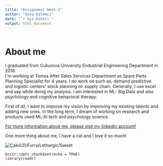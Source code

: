 ```yaml
---
title: "Assignment Week-1"
author: "Sena Kalemci"
date: "`r Sys.Date()`"
output: html_document
---
```

```{r}

```

# About me
I graduated from Cukurova University Endustrial Engineering Department in 2016.  
I'm working at Temsa After Sales Services Department as Spare Parts Planning Specialist for 4 years.
I do work on such as, demand predictive and logistic centers' stock planning on supply chain. Generally, I use excel and sap while doing my analysis.
I am interested in ML- Big Data and also psychology and cognitive behavioral therapy.

First of all, I want to improve my vision by improving my existing talents and adding new ones.
In the long term, I dream of working on research and products used ML-AI tech and psychology science.

[For more information about me, please visit my linkedin account!](https://www.linkedin.com/in/sena-kalemci/)

One more thing about me, I have a cat and I love it so much!

![Çakıl(2)/Furry/Lethargic/Sweet](C:\Users\SKALEMCI\Desktop\images-cakil.png.JPG)


```{r setup, include=FALSE}
knitr::opts_chunk$set(echo = TRUE)
library(readr)
```
